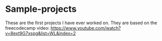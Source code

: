 # Sample-projects
These are the first projects I have ever worked on. They are based on the freecodecamp video: https://www.youtube.com/watch?v=8ext9G7xspg&list=WL&index=2
